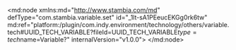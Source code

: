 <?xml version="1.0" encoding="UTF-8"?>
<md:node xmlns:md="http://www.stambia.com/md" defType="com.stambia.variable.set" id="_1lt-sA1PEeucEKGg0rk6tw" md:ref="platform:/plugin/com.indy.environment/technology/others/variable.tech#UUID_TECH_VARIABLE?fileId=UUID_TECH_VARIABLE$type=tech$name=Variable?" internalVersion="v1.0.0">
  <node defType="com.stambia.variable.variable" id="_12ha0A1PEeucEKGg0rk6tw" name="envName">
    <attribute defType="com.stambia.variable.variable.defaultValue" id="_3btP8A1PEeucEKGg0rk6tw" value="DEV"/>
    <attribute defType="com.stambia.variable.variable.type" id="_4ObtYA1PEeucEKGg0rk6tw" value="String"/>
    <externalize defType="com.stambia.variable.variable.defaultValue" enable="true"/>
  </node>
</md:node>